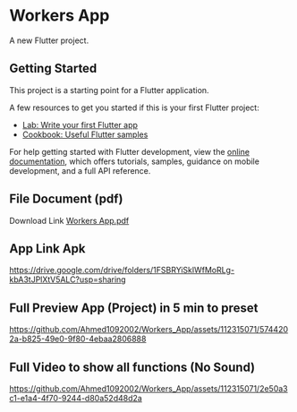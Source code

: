 # Workers App


A new Flutter project.

## Getting Started

This project is a starting point for a Flutter application.

A few resources to get you started if this is your first Flutter project:

- [Lab: Write your first Flutter app](https://docs.flutter.dev/get-started/codelab)
- [Cookbook: Useful Flutter samples](https://docs.flutter.dev/cookbook)

For help getting started with Flutter development, view the
[online documentation](https://docs.flutter.dev/), which offers tutorials,
samples, guidance on mobile development, and a full API reference.


## File Document (pdf)
Download Link [Workers App.pdf](https://github.com/Ahmed1092002/Workers_App/files/14203822/Workers.App.pdf)

## App Link Apk
https://drive.google.com/drive/folders/1FSBRYiSklWfMoRLg-kbA3tJPlXtV5ALC?usp=sharing

## Full Preview App (Project) in 5 min to preset 

https://github.com/Ahmed1092002/Workers_App/assets/112315071/5744202a-b825-49e0-9f80-4ebaa2806888

 ## Full Video to show all functions (No Sound)

https://github.com/Ahmed1092002/Workers_App/assets/112315071/2e50a3c1-e1a4-4f70-9244-d80a52d48d2a


